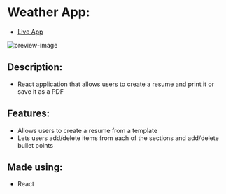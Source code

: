 # **Weather App**: 
* [Live App]()

![preview-image]()

## **Description**:
* React application that allows users to create a resume and print it or save it as a PDF
## **Features:**
* Allows users to create a resume from a template
* Lets users add/delete items from each of the sections and add/delete bullet points
## **Made using:**
* React


